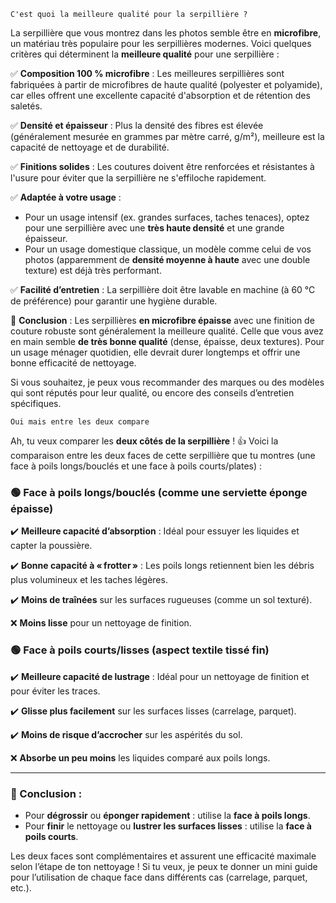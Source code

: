 ```basic
C'est quoi la meilleure qualité pour la serpillière ? 
```

La serpillière que vous montrez dans les photos semble être en **microfibre**, un matériau très populaire pour les serpillières modernes. Voici quelques critères qui déterminent la **meilleure qualité** pour une serpillière :

✅ **Composition 100 % microfibre** : Les meilleures serpillières sont fabriquées à partir de microfibres de haute qualité (polyester et polyamide), car elles offrent une excellente capacité d'absorption et de rétention des saletés.

✅ **Densité et épaisseur** : Plus la densité des fibres est élevée (généralement mesurée en grammes par mètre carré, g/m²), meilleure est la capacité de nettoyage et de durabilité.

✅ **Finitions solides** : Les coutures doivent être renforcées et résistantes à l'usure pour éviter que la serpillière ne s'effiloche rapidement.

✅ **Adaptée à votre usage** :

- Pour un usage intensif (ex. grandes surfaces, taches tenaces), optez pour une serpillière avec une **très haute densité** et une grande épaisseur.
- Pour un usage domestique classique, un modèle comme celui de vos photos (apparemment de **densité moyenne à haute** avec une double texture) est déjà très performant.

✅ **Facilité d’entretien** : La serpillière doit être lavable en machine (à 60 °C de préférence) pour garantir une hygiène durable.

📌 **Conclusion** :
 Les serpillières **en microfibre épaisse** avec une finition de couture robuste sont généralement la meilleure qualité. Celle que vous avez en main semble **de très bonne qualité** (dense, épaisse, deux textures). Pour un usage ménager quotidien, elle devrait durer longtemps et offrir une bonne efficacité de nettoyage.

Si vous souhaitez, je peux vous recommander des marques ou des modèles qui sont réputés pour leur qualité, ou encore des conseils d’entretien spécifiques.

```basic
Oui mais entre les deux compare
```

Ah, tu veux comparer les **deux côtés de la serpillière** ! 👍
 Voici la comparaison entre les deux faces de cette serpillière que tu montres (une face à poils longs/bouclés et une face à poils courts/plates) :

### 🟢 Face à poils longs/bouclés (comme une serviette éponge épaisse)

✔️ **Meilleure capacité d’absorption** : Idéal pour essuyer les liquides et capter la poussière.

✔️ **Bonne capacité à « frotter »** : Les poils longs retiennent bien les débris plus volumineux et les taches légères.

✔️ **Moins de traînées** sur les surfaces rugueuses (comme un sol texturé).

❌ **Moins lisse** pour un nettoyage de finition.

### 🟢 Face à poils courts/lisses (aspect textile tissé fin)

✔️ **Meilleure capacité de lustrage** : Idéal pour un nettoyage de finition et pour éviter les traces.

✔️ **Glisse plus facilement** sur les surfaces lisses (carrelage, parquet).

✔️ **Moins de risque d’accrocher** sur les aspérités du sol.

❌ **Absorbe un peu moins** les liquides comparé aux poils longs.

------

### 🌟 Conclusion :

- Pour **dégrossir** ou **éponger rapidement** : utilise la **face à poils longs**.
- Pour **finir** le nettoyage ou **lustrer les surfaces lisses** : utilise la **face à poils courts**.

Les deux faces sont complémentaires et assurent une efficacité maximale selon l’étape de ton nettoyage !
 Si tu veux, je peux te donner un mini guide pour l’utilisation de chaque face dans différents cas (carrelage, parquet, etc.).